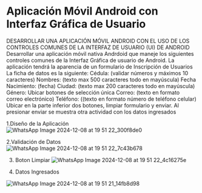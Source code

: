 # Aplicación Móvil Android con Interfaz Gráfica de Usuario

DESARROLLAR UNA APLICACIÓN MÓVIL ANDROID CON EL USO DE LOS CONTROLES COMUNES DE LA INTERFAZ DE USUARIO (UI) DE ANDROID Desarrollar una aplicación móvil nativa Andrdoid que maneje los siguientes controles comunes de la Interfaz Gráfica de usuario de Android. La aplicación tendrá la aparencia de un formulario de Inscripción de Usuarios La ficha de datos es la siguiente: Cédula: (validar números y máximos 10 caracteres) Nombres: (texto max 500 caracteres todo en mayúscula) Fecha Nacimiento: (fecha) Ciudad: (texto max 200 caracteres todo en mayúscula) Género: Ubicar botones de selección única Correo: (texto en formato correo electrónico) Teléfono: ((texto en formato número de teléfono celular) Ubicar en la parte inferior dos botones, limpiar formulario y enviar. Al presionar enviar se muestra otra actividad con los datos ingresados

1.Diseño de la Aplicación
![WhatsApp Image 2024-12-08 at 19 51 22_300f8de0](https://github.com/user-attachments/assets/8cdbc846-37a9-482e-8f42-131a0086d865)

2.Validación de Datos
![WhatsApp Image 2024-12-08 at 19 51 22_7c43b678](https://github.com/user-attachments/assets/3ea826ab-f233-4319-b8fe-9ac28099adfe)

3. Boton Limpiar
![WhatsApp Image 2024-12-08 at 19 51 22_4c16275e](https://github.com/user-attachments/assets/7c064f04-9c35-415d-afe1-9fe0ae72c999)

4. Datos Ingresados

![WhatsApp Image 2024-12-08 at 19 51 21_14fb8d98](https://github.com/user-attachments/assets/4fdac3cb-07c7-44df-abb1-861cf80f00d3)
